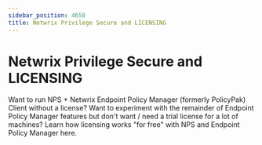 ```yaml
---
sidebar_position: 4650
title: Netwrix Privilege Secure and LICENSING
---
```


# Netwrix Privilege Secure and LICENSING

Want to run NPS + Netwrix Endpoint Policy Manager (formerly PolicyPak) Client without a license? Want to experiment with the remainder of Endpoint Policy Manager features but don't want / need a trial license for a lot of machines? Learn how licensing works "for free" with NPS and Endpoint Policy Manager here.
